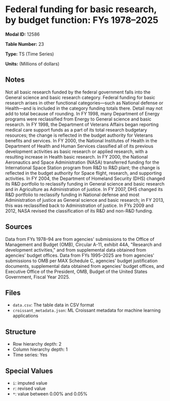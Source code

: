 # Federal funding for basic research, by budget function: FYs 1978–2025

**Modal ID:** 12586

**Table Number:** 23

**Type:** TS (Time Series)

**Units:** (Millions of dollars)

## Notes

Not all basic research funded by the federal government falls into the General science and basic research category. Federal funding for basic research arises in other functional categories—such as National defense or Health—and is included in the category funding totals there. Detail may not add to total because of rounding. In FY 1998, many Department of Energy programs were reclassified from Energy to General science and basic research. In FY 1998, the Department of Veterans Affairs began reporting medical care support funds as a part of its total research budgetary resources; the change is reflected in the budget authority for Veterans benefits and services. In FY 2000, the National Institutes of Health in the Department of Health and Human Services classified all of its previous development activities as basic research or applied research, with a resulting increase in Health basic research. In FY 2000, the National Aeronautics and Space Administration (NASA) transferred funding for the International Space Station program from R&D to R&D plant; the change is reflected in the budget authority for Space flight, research, and supporting activities. In FY 2004, the Department of Homeland Security (DHS) changed its R&D portfolio to reclassify funding in General science and basic research and in Agriculture as Administration of justice. In FY 2007, DHS changed its R&D portfolio to reclassify funding in National defense and most Administration of justice as General science and basic research; in FY 2013, this was reclassified back to Administration of justice. In FYs 2009 and 2012, NASA revised the classification of its R&D and non-R&D funding.

## Sources

Data from FYs 1978–94 are from agencies' submissions to the Office of Management and Budget (OMB), Circular A-11, exhibit 44A, "Research and development activities," and from supplemental data obtained from agencies' budget offices. Data from FYs 1995–2025 are from agencies' submissions to OMB per MAX Schedule C, agencies' budget justification documents, supplemental data obtained from agencies' budget offices, and Executive Office of the President, OMB, Budget of the United States Government, Fiscal Year 2025.

## Files

- `data.csv`: The table data in CSV format
- `croissant_metadata.json`: ML Croissant metadata for machine learning applications

## Structure

- Row hierarchy depth: 2
- Column hierarchy depth: 1
- Time series: Yes

## Special Values

- `i`: imputed value
- `r`: revised value
- `*`: value between 0.00% and 0.05%
